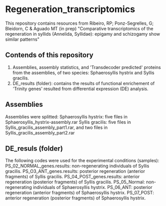 # Regeneration_transcriptomics
This repository contains resources from Ribeiro, RP; Ponz-Segrelles, G; Bleidorn, C &amp; Aguado MT (in prep) "Comparative transcriptomics of the regeneration in syllids (Annelida, Syllidae): epigamy and schizogamy show similar patterns"
## Contends of this repository
1. Assemblies, assembly statistics, and 'Transdecoder predicted' proteins from the assemblies, of two species: Sphaerosyllis hystrix and Syllis gracilis.
2. DE_results (folder): contains the results of functional enrichement of 'Trinity genes' resulted from differential expression (DE) analysis.
## Assemblies
Assemblies were splitted:
Sphaerosyllis hystrix: five files in Sphaerosyllis_hystrix-assembly.rar
Syllis gracilis: five files in Syllis_gracilis_assembly_part1.rar, and two files in Syllis_gracilis_assembly_part2.rar
## DE_resuls (folder)
The following codes were used for the experimental conditions (samples):
PS_02_NORMAL_genes.results: non-regenerating individuals of Syllis gracilis.
PS_O3_ANT_genes.results: posterior regeneration (anterior fragments) of  Syllis gracilis.
PS_04_POST_genes.results: anterior regeneration (posterior fragments) of  Syllis gracilis.
PS_05_Normal: non-regenerating individuals of Sphaerosyllis hystrix.
PS_06_ANT: posterior regeneration (anterior fragments) of Sphaerosyllis hystrix.
PS_07_POST: anterior regeneration (posterior fragments) of Sphaerosyllis hystrix.


